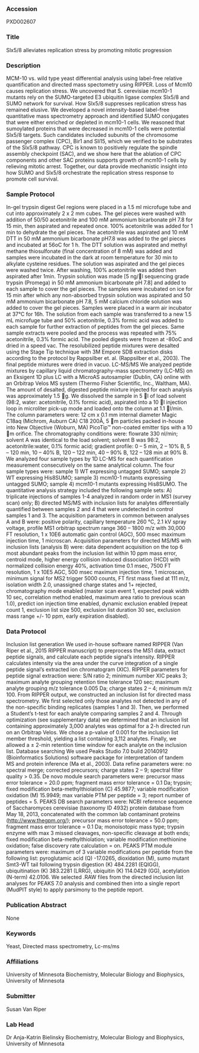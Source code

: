### Accession
PXD002607

### Title
Slx5/8 alleviates replication stress by promoting mitotic progression

### Description
MCM-10 vs. wild type yeast differential analysis using label-free relative quantification and directed mass spectometry using RIPPER. Loss of Mcm10 causes replication stress. We uncovered that S. cerevisiae mcm10-1 mutants rely on the SUMO-targeted E3 ubiquitin ligase complex Slx5/8 and SUMO network for survival. How Slx5/8 suppresses replication stress has remained elusive. We developed a novel intensity-based label-free quantitative mass spectrometry approach and identified SUMO conjugates that were either enriched or depleted in mcm10-1 cells. We reasoned that sumoylated proteins that were decreased in mcm10-1 cells were potential Slx5/8 targets. Such candidates included subunits of the chromosome passenger complex (CPC), Bir1 and Sli15, which we verified to be substrates of the Slx5/8 pathway. CPC is known to positively regulate  the spindle assembly checkpoint (SAC), and we show here that the ablation of CPC components and other SAC proteins supports growth of mcm10-1 cells by relieving mitotic arrest. Together, our data provide mechanistic insight into how SUMO and Slx5/8 orchestrate the replication stress response to promote cell survival.

### Sample Protocol
In-gel trypsin digest  Gel regions were placed in a 1.5 ml microfuge tube and cut into approximately 2 x 2 mm cubes.  The gel pieces were washed with addition of 50/50 acetonitrile and 100 mM ammonium bicarbonate pH 7.8 for 15 min, then aspirated and repeated once.  100% acetonitrile was added for 1 min to dehydrate the gel pieces.  The acetonitrile was aspirated and 10 mM DTT in 50 mM ammonium bicarbonate pH7.8 was added to the gel pieces and incubated at 56oC for 1 h.  The DTT solution was aspirated and methyl methane thiosulfonate (final concentration of 8 mM) was added and samples were incubated in the dark at room temperature for 30 min to alkylate cysteine residues. The solution was aspirated and the gel pieces were washed twice.  After washing, 100% acetonitrile was added then aspirated after 1min.  Trypsin solution was made [5 ng/l sequencing grade trypsin (Promega) in 50 mM ammonium bicarbonate pH 7.8] and added to each sample to cover the gel pieces.  The samples were incubated on ice for 15 min after which any non-absorbed trypsin solution was aspirated and 50 mM ammonium bicarbonate pH 7.8, 5 mM calcium chloride solution was added to cover the gel pieces. Samples were placed in a warm air incubator at 37°C for 16h.  The solution from each sample was transferred to a new 1.5 mL microfuge tube and 50% acetonitrile, 0.3% formic acid was added to each sample for further extraction of peptides from the gel pieces.  Same sample extracts were pooled and the process was repeated with 75% acetonitrile, 0.3% formic acid.  The pooled digests were frozen at -80oC and dried in a speed vac.  The resolubilized peptide mixtures were desalted using the Stage Tip technique with 3M Empore SDB extraction disks according to the protocol by Rappsilber et. al. (Rappsilber et al., 2003). The final peptide mixtures were dried in vacuo.   LC-MS/MS  We analyzed peptide mixtures by capillary liquid chromatography-mass spectrometry (LC-MS) on an Eksigent 1D plus LC with a MicroAS autosampler (Dublin, CA) online with an Orbitrap Velos MS system (Thermo Fisher Scientific, Inc., Waltham, MA). The amount of desalted, digested peptide mixture injected for each analysis was approximately 1.5 g. We dissolved the sample in 5 l of load solvent (98:2, water: acetonitrile, 0.1% formic acid), aspirated into a 10 l injection loop in microliter pick-up mode and loaded onto the column at 1.1 l/min. The column parameters were: 12 cm x 0.1 mm internal diameter Magic C18aq (Michrom, Auburn CA) C18 200Å, 5 m particles packed in-house into New Objective (Woburn, MA) PicoTip™ non-coated emitter tips with a 10 m orifice. The chromatography conditions were: flowrate 330 nl/min; solvent A was identical to the load solvent; solvent B was 98:2, acetonitrile:water, 0.1% formic acid; gradient profile: 0 – 5 min, 2 – 10% B, 5 – 120 min, 10 – 40% B, 120 – 122 min, 40 – 90% B, 122 – 128 min at 90% B.   We analyzed four sample types by 1D LC-MS for each quantification measurement consecutively on the same analytical column. The four sample types were: sample 1) WT expressing untagged SUMO; sample 2) WT expressing His8SUMO; sample 3) mcm10-1 mutants expressing untagged SUMO; sample 4) mcm10-1 mutants expressing His8SUMO.  The quantitative analysis strategy included the following sample sets: A) triplicate injections of samples 1-4 analyzed in random order in MS1 (survey scan) only; B) directed MS/MS with inclusion lists for analytes differentially quantified between samples 2 and 4 that were undetected in control samples 1 and 3.   The acquisition parameters in common between analyses A and B were: positive polarity, capillary temperature 260 °C, 2.1 kV spray voltage, profile MS1 orbitrap spectrum range 360 – 1800 m/z with 30,000 FT resolution, 1 x 10E6 automatic gain control (AGC), 500 msec maximum injection time, 1 microscan. Acquisition parameters for directed MS/MS with inclusion lists (analysis B) were: data dependent acquisition on the top 6 most abundant peaks from the inclusion list within 10 ppm mass error, centroid mode, higher energy collision induced dissociation (HCD) with normalized collision energy 40%, activation time 0.1 msec, 7500 FT resolution, 1 x 10E5 AGC, 500 msec maximum injection time, 1 microscan, minimum signal for MS2 trigger 5000 counts, FT first mass fixed at 111 m/z,  isolation width 2.0, unassigned charge states and 1+ rejected, chromatography mode enabled (master scan event 1, expected peak width 10 sec, correlation method enabled, maximum area ratio to previous scan 1.0), predict ion injection time enabled, dynamic exclusion enabled (repeat count 1, exclusion list size 500, exclusion list duration 30 sec, exclusion mass range +/- 10 ppm, early expiration disabled).

### Data Protocol
Inclusion list generation  We used in-house software named RIPPER (Van Riper et al., 2015 RIPPER manuscript) to preprocess the MS1 data, extract peptide signals, and calculate each peptide signal’s intensity. RIPPER calculates intensity via the area under the curve integration of a single peptide signal’s extracted ion chromatogram (XIC).  RIPPER parameters for peptide signal extraction were: S/N ratio 2; minimum number XIC peaks 3; maximum analyte grouping retention time tolerance 120 sec; maximum analyte grouping m/z tolerance 0.005 Da; charge states 2 – 4; minimum m/z 100. From RIPPER output, we constructed an inclusion list for directed mass spectrometry. We first selected only those analytes not detected in any of the non-specific binding replicates (samples 1 and 3). Then, we performed a Student’s t-test for each analyte comparing samples 2 and 4. Through optimization (see supplementary data) we determined that an inclusion list containing approximately 3,000 analytes was optimal for a 2-h directed run on an Orbitrap Velos. We chose a p-value of 0.001 for the inclusion list member threshold, yielding a list containing 3,112  analytes.  Finally, we allowed a ± 2-min retention time window for each analyte on the inclusion list.  Database searching  We used Peaks Studio 7.0 build 20140912 (Bioinformatics Solutions) software package for interpretation of tandem MS and protein inference (Ma et al., 2003). Data refine parameters were: no spectral merge; corrected precursors; charge states 2 – 9; spectral filter quality > 0.35. De novo module search parameters were: precursor mass error tolerance = 20.0 ppm; fragment mass error tolerance = 0.1 Da; trypsin; fixed modification beta-methylthiolation (C) 45.9877; variable modification oxidation (M) 15.9949; max variable PTM per peptide = 3; report number of peptides = 5. PEAKS DB search parameters were: NCBI reference sequence of Saccharomyces cerevisiae (taxonomy ID 4932) protein database from May 18, 2013, concatenated with the common lab contaminant proteins (http://www.thegpm.org/); precursor mass error tolerance = 50.0 ppm; fragment mass error tolerance = 0.1 Da; monoisotopic mass type; trypsin enzyme with max 3 missed cleavages, non-specific cleavage at both ends; fixed modification beta-methylthiolation; variable modification methionine oxidation; false discovery rate calculation = on. PEAKS PTM module parameters were: maximum of 3 variable modifications per peptide from the following list: pyroglutamic acid (Q) -17.0265, dioxidation (M), sumo mutant Smt3-WT tail following trypsin digestion (K) 484.2281 (EQIGG), ubiquitination (K) 383.2281 (LRRG), ubiquitin (K) 114.0429 (GG), acetylation (N-term) 42.0106. We selected .RAW files from the directed inclusion list analyses for PEAKS 7.0 analysis and combined then into a single report (MudPIT style) to apply parsimony to the peptide report.

### Publication Abstract
None

### Keywords
Yeast, Directed mass spectrometry, Lc-ms/ms

### Affiliations
University of Minnesota
Biochemistry, Molecular Biology and Biophysics, University of Minnesota

### Submitter
Susan Van Riper

### Lab Head
Dr Anja-Katrin Bielinsky
Biochemistry, Molecular Biology and Biophysics, University of Minnesota



